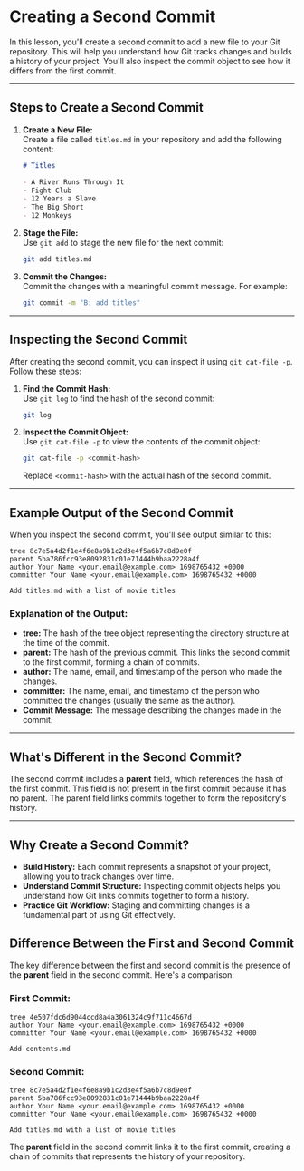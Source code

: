 # Creating a Second Commit

In this lesson, you'll create a second commit to add a new file to your Git repository. This will help you understand how Git tracks changes and builds a history of your project. You'll also inspect the commit object to see how it differs from the first commit.

---

## Steps to Create a Second Commit

1. **Create a New File:**  
   Create a file called `titles.md` in your repository and add the following content:

   ```markdown
   # Titles

   - A River Runs Through It
   - Fight Club
   - 12 Years a Slave
   - The Big Short
   - 12 Monkeys
   ```

2. **Stage the File:**  
   Use `git add` to stage the new file for the next commit:

   ```bash
   git add titles.md
   ```

3. **Commit the Changes:**  
   Commit the changes with a meaningful commit message. For example:
   ```bash
   git commit -m "B: add titles"
   ```

---

## Inspecting the Second Commit

After creating the second commit, you can inspect it using `git cat-file -p`. Follow these steps:

1. **Find the Commit Hash:**  
   Use `git log` to find the hash of the second commit:

   ```bash
   git log
   ```

2. **Inspect the Commit Object:**  
   Use `git cat-file -p` to view the contents of the commit object:

   ```bash
   git cat-file -p <commit-hash>
   ```

   Replace `<commit-hash>` with the actual hash of the second commit.

---

## Example Output of the Second Commit

When you inspect the second commit, you'll see output similar to this:

```
tree 8c7e5a4d2f1e4f6e8a9b1c2d3e4f5a6b7c8d9e0f
parent 5ba786fcc93e8092831c01e71444b9baa2228a4f
author Your Name <your.email@example.com> 1698765432 +0000
committer Your Name <your.email@example.com> 1698765432 +0000

Add titles.md with a list of movie titles
```

### Explanation of the Output:

- **tree:** The hash of the tree object representing the directory structure at the time of the commit.
- **parent:** The hash of the previous commit. This links the second commit to the first commit, forming a chain of commits.
- **author:** The name, email, and timestamp of the person who made the changes.
- **committer:** The name, email, and timestamp of the person who committed the changes (usually the same as the author).
- **Commit Message:** The message describing the changes made in the commit.

---

## What's Different in the Second Commit?

The second commit includes a **parent** field, which references the hash of the first commit. This field is not present in the first commit because it has no parent. The parent field links commits together to form the repository's history.

---

## Why Create a Second Commit?

- **Build History:** Each commit represents a snapshot of your project, allowing you to track changes over time.
- **Understand Commit Structure:** Inspecting commit objects helps you understand how Git links commits together to form a history.
- **Practice Git Workflow:** Staging and committing changes is a fundamental part of using Git effectively.

## Difference Between the First and Second Commit

The key difference between the first and second commit is the presence of the **parent** field in the second commit. Here's a comparison:

### First Commit:

```
tree 4e507fdc6d9044ccd8a4a3061324c9f711c4667d
author Your Name <your.email@example.com> 1698765432 +0000
committer Your Name <your.email@example.com> 1698765432 +0000

Add contents.md
```

### Second Commit:

```
tree 8c7e5a4d2f1e4f6e8a9b1c2d3e4f5a6b7c8d9e0f
parent 5ba786fcc93e8092831c01e71444b9baa2228a4f
author Your Name <your.email@example.com> 1698765432 +0000
committer Your Name <your.email@example.com> 1698765432 +0000

Add titles.md with a list of movie titles
```

The **parent** field in the second commit links it to the first commit, creating a chain of commits that represents the history of your repository.
